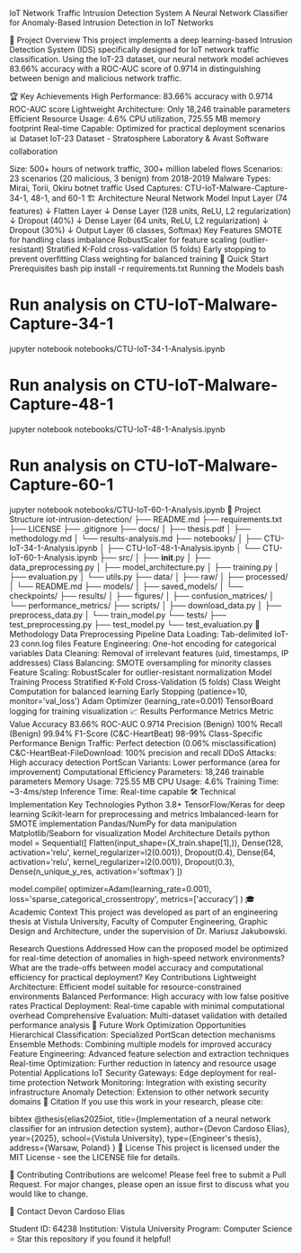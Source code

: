 IoT Network Traffic Intrusion Detection System
A Neural Network Classifier for Anomaly-Based Intrusion Detection in IoT Networks


🎯 Project Overview
This project implements a deep learning-based Intrusion Detection System (IDS) specifically designed for IoT network traffic classification. Using the IoT-23 dataset, our neural network model achieves 83.66% accuracy with a ROC-AUC score of 0.9714 in distinguishing between benign and malicious network traffic.

🏆 Key Achievements
High Performance: 83.66% accuracy with 0.9714 ROC-AUC score
Lightweight Architecture: Only 18,246 trainable parameters
Efficient Resource Usage: 4.6% CPU utilization, 725.55 MB memory footprint
Real-time Capable: Optimized for practical deployment scenarios
📊 Dataset
IoT-23 Dataset - Stratosphere Laboratory & Avast Software collaboration

Size: 500+ hours of network traffic, 300+ million labeled flows
Scenarios: 23 scenarios (20 malicious, 3 benign) from 2018-2019
Malware Types: Mirai, Torii, Okiru botnet traffic
Used Captures: CTU-IoT-Malware-Capture-34-1, 48-1, and 60-1
🏗️ Architecture
Neural Network Model
Input Layer (74 features)
    ↓
Flatten Layer
    ↓
Dense Layer (128 units, ReLU, L2 regularization)
    ↓
Dropout (40%)
    ↓
Dense Layer (64 units, ReLU, L2 regularization)
    ↓
Dropout (30%)
    ↓
Output Layer (6 classes, Softmax)
Key Features
SMOTE for handling class imbalance
RobustScaler for feature scaling (outlier-resistant)
Stratified K-Fold cross-validation (5 folds)
Early stopping to prevent overfitting
Class weighting for balanced training
🚀 Quick Start
Prerequisites
bash
pip install -r requirements.txt
Running the Models
bash
# Run analysis on CTU-IoT-Malware-Capture-34-1
jupyter notebook notebooks/CTU-IoT-34-1-Analysis.ipynb

# Run analysis on CTU-IoT-Malware-Capture-48-1
jupyter notebook notebooks/CTU-IoT-48-1-Analysis.ipynb

# Run analysis on CTU-IoT-Malware-Capture-60-1
jupyter notebook notebooks/CTU-IoT-60-1-Analysis.ipynb
📁 Project Structure
iot-intrusion-detection/
├── README.md
├── requirements.txt
├── LICENSE
├── .gitignore
├── docs/
│   ├── thesis.pdf
│   ├── methodology.md
│   └── results-analysis.md
├── notebooks/
│   ├── CTU-IoT-34-1-Analysis.ipynb
│   ├── CTU-IoT-48-1-Analysis.ipynb
│   └── CTU-IoT-60-1-Analysis.ipynb
├── src/
│   ├── __init__.py
│   ├── data_preprocessing.py
│   ├── model_architecture.py
│   ├── training.py
│   ├── evaluation.py
│   └── utils.py
├── data/
│   ├── raw/
│   ├── processed/
│   └── README.md
├── models/
│   ├── saved_models/
│   └── checkpoints/
├── results/
│   ├── figures/
│   ├── confusion_matrices/
│   └── performance_metrics/
├── scripts/
│   ├── download_data.py
│   ├── preprocess_data.py
│   └── train_model.py
└── tests/
    ├── test_preprocessing.py
    ├── test_model.py
    └── test_evaluation.py
🔬 Methodology
Data Preprocessing Pipeline
Data Loading: Tab-delimited IoT-23 conn.log files
Feature Engineering: One-hot encoding for categorical variables
Data Cleaning: Removal of irrelevant features (uid, timestamps, IP addresses)
Class Balancing: SMOTE oversampling for minority classes
Feature Scaling: RobustScaler for outlier-resistant normalization
Model Training Process
Stratified K-Fold Cross-Validation (5 folds)
Class Weight Computation for balanced learning
Early Stopping (patience=10, monitor='val_loss')
Adam Optimizer (learning_rate=0.001)
TensorBoard logging for training visualization
📈 Results
Performance Metrics
Metric	Value
Accuracy	83.66%
ROC-AUC	0.9714
Precision (Benign)	100%
Recall (Benign)	99.94%
F1-Score (C&C-HeartBeat)	98-99%
Class-Specific Performance
Benign Traffic: Perfect detection (0.06% misclassification)
C&C-HeartBeat-FileDownload: 100% precision and recall
DDoS Attacks: High accuracy detection
PortScan Variants: Lower performance (area for improvement)
Computational Efficiency
Parameters: 18,246 trainable parameters
Memory Usage: 725.55 MB
CPU Usage: 4.6%
Training Time: ~3-4ms/step
Inference Time: Real-time capable
🛠️ Technical Implementation
Key Technologies
Python 3.8+
TensorFlow/Keras for deep learning
Scikit-learn for preprocessing and metrics
Imbalanced-learn for SMOTE implementation
Pandas/NumPy for data manipulation
Matplotlib/Seaborn for visualization
Model Architecture Details
python
model = Sequential([
    Flatten(input_shape=(X_train.shape[1],)),
    Dense(128, activation='relu', kernel_regularizer=l2(0.001)),
    Dropout(0.4),
    Dense(64, activation='relu', kernel_regularizer=l2(0.001)),
    Dropout(0.3),
    Dense(n_unique_y_res, activation='softmax')
])

model.compile(
    optimizer=Adam(learning_rate=0.001),
    loss='sparse_categorical_crossentropy',
    metrics=['accuracy']
)
🎓 Academic Context
This project was developed as part of an engineering thesis at Vistula University, Faculty of Computer Engineering, Graphic Design and Architecture, under the supervision of Dr. Mariusz Jakubowski.

Research Questions Addressed
How can the proposed model be optimized for real-time detection of anomalies in high-speed network environments?
What are the trade-offs between model accuracy and computational efficiency for practical deployment?
Key Contributions
Lightweight Architecture: Efficient model suitable for resource-constrained environments
Balanced Performance: High accuracy with low false positive rates
Practical Deployment: Real-time capable with minimal computational overhead
Comprehensive Evaluation: Multi-dataset validation with detailed performance analysis
🔮 Future Work
Optimization Opportunities
Hierarchical Classification: Specialized PortScan detection mechanisms
Ensemble Methods: Combining multiple models for improved accuracy
Feature Engineering: Advanced feature selection and extraction techniques
Real-time Optimization: Further reduction in latency and resource usage
Potential Applications
IoT Security Gateways: Edge deployment for real-time protection
Network Monitoring: Integration with existing security infrastructure
Anomaly Detection: Extension to other network security domains
📄 Citation
If you use this work in your research, please cite:

bibtex
@thesis{elias2025iot,
  title={Implementation of a neural network classifier for an intrusion detection system},
  author={Devon Cardoso Elias},
  year={2025},
  school={Vistula University},
  type={Engineer's thesis},
  address={Warsaw, Poland}
}
📝 License
This project is licensed under the MIT License - see the LICENSE file for details.

🤝 Contributing
Contributions are welcome! Please feel free to submit a Pull Request. For major changes, please open an issue first to discuss what you would like to change.

📧 Contact
Devon Cardoso Elias

Student ID: 64238
Institution: Vistula University
Program: Computer Science
⭐ Star this repository if you found it helpful!


